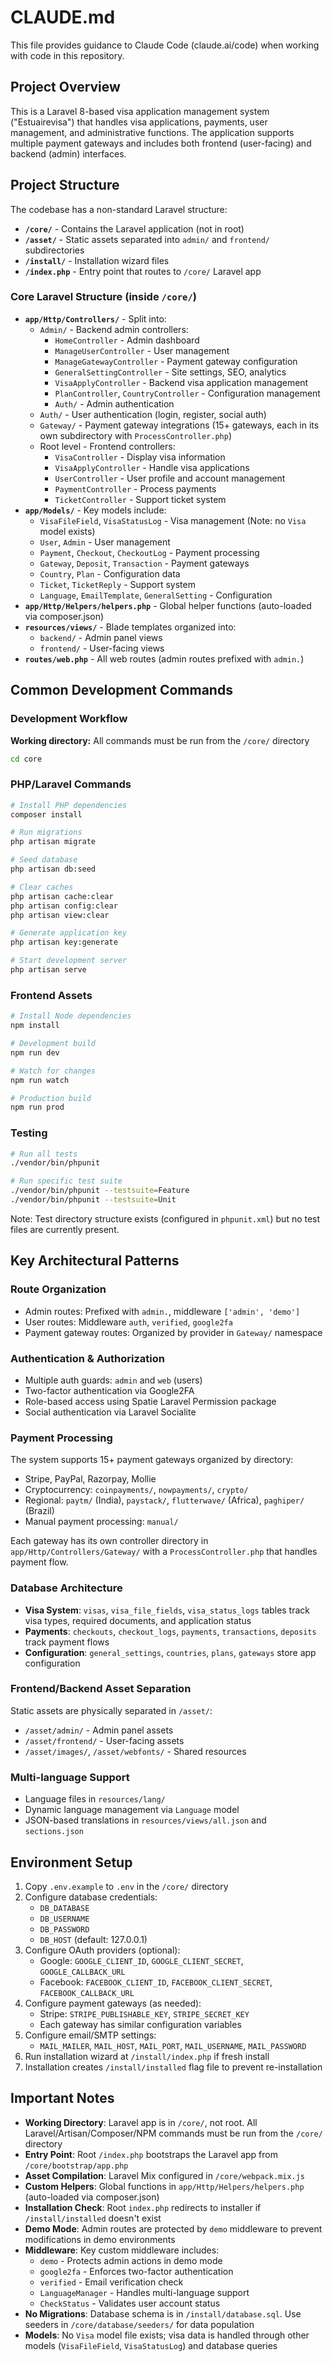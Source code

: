 # CLAUDE.md

This file provides guidance to Claude Code (claude.ai/code) when working with code in this repository.

## Project Overview

This is a Laravel 8-based visa application management system ("Estuairevisa") that handles visa applications, payments, user management, and administrative functions. The application supports multiple payment gateways and includes both frontend (user-facing) and backend (admin) interfaces.

## Project Structure

The codebase has a non-standard Laravel structure:

- **`/core/`** - Contains the Laravel application (not in root)
- **`/asset/`** - Static assets separated into `admin/` and `frontend/` subdirectories
- **`/install/`** - Installation wizard files
- **`/index.php`** - Entry point that routes to `/core/` Laravel app

### Core Laravel Structure (inside `/core/`)

- **`app/Http/Controllers/`** - Split into:
  - `Admin/` - Backend admin controllers:
    - `HomeController` - Admin dashboard
    - `ManageUserController` - User management
    - `ManageGatewayController` - Payment gateway configuration
    - `GeneralSettingController` - Site settings, SEO, analytics
    - `VisaApplyController` - Backend visa application management
    - `PlanController`, `CountryController` - Configuration management
    - `Auth/` - Admin authentication
  - `Auth/` - User authentication (login, register, social auth)
  - `Gateway/` - Payment gateway integrations (15+ gateways, each in its own subdirectory with `ProcessController.php`)
  - Root level - Frontend controllers:
    - `VisaController` - Display visa information
    - `VisaApplyController` - Handle visa applications
    - `UserController` - User profile and account management
    - `PaymentController` - Process payments
    - `TicketController` - Support ticket system
- **`app/Models/`** - Key models include:
  - `VisaFileField`, `VisaStatusLog` - Visa management (Note: no `Visa` model exists)
  - `User`, `Admin` - User management
  - `Payment`, `Checkout`, `CheckoutLog` - Payment processing
  - `Gateway`, `Deposit`, `Transaction` - Payment gateways
  - `Country`, `Plan` - Configuration data
  - `Ticket`, `TicketReply` - Support system
  - `Language`, `EmailTemplate`, `GeneralSetting` - Configuration
- **`app/Http/Helpers/helpers.php`** - Global helper functions (auto-loaded via composer.json)
- **`resources/views/`** - Blade templates organized into:
  - `backend/` - Admin panel views
  - `frontend/` - User-facing views
- **`routes/web.php`** - All web routes (admin routes prefixed with `admin.`)

## Common Development Commands

### Development Workflow

**Working directory:** All commands must be run from the `/core/` directory

```bash
cd core
```

### PHP/Laravel Commands

```bash
# Install PHP dependencies
composer install

# Run migrations
php artisan migrate

# Seed database
php artisan db:seed

# Clear caches
php artisan cache:clear
php artisan config:clear
php artisan view:clear

# Generate application key
php artisan key:generate

# Start development server
php artisan serve
```

### Frontend Assets

```bash
# Install Node dependencies
npm install

# Development build
npm run dev

# Watch for changes
npm run watch

# Production build
npm run prod
```

### Testing

```bash
# Run all tests
./vendor/bin/phpunit

# Run specific test suite
./vendor/bin/phpunit --testsuite=Feature
./vendor/bin/phpunit --testsuite=Unit
```

Note: Test directory structure exists (configured in `phpunit.xml`) but no test files are currently present.

## Key Architectural Patterns

### Route Organization

- Admin routes: Prefixed with `admin.`, middleware `['admin', 'demo']`
- User routes: Middleware `auth`, `verified`, `google2fa`
- Payment gateway routes: Organized by provider in `Gateway/` namespace

### Authentication & Authorization

- Multiple auth guards: `admin` and `web` (users)
- Two-factor authentication via Google2FA
- Role-based access using Spatie Laravel Permission package
- Social authentication via Laravel Socialite

### Payment Processing

The system supports 15+ payment gateways organized by directory:
- Stripe, PayPal, Razorpay, Mollie
- Cryptocurrency: `coinpayments/`, `nowpayments/`, `crypto/`
- Regional: `paytm/` (India), `paystack/`, `flutterwave/` (Africa), `paghiper/` (Brazil)
- Manual payment processing: `manual/`

Each gateway has its own controller directory in `app/Http/Controllers/Gateway/` with a `ProcessController.php` that handles payment flow.

### Database Architecture

- **Visa System**: `visas`, `visa_file_fields`, `visa_status_logs` tables track visa types, required documents, and application status
- **Payments**: `checkouts`, `checkout_logs`, `payments`, `transactions`, `deposits` track payment flows
- **Configuration**: `general_settings`, `countries`, `plans`, `gateways` store app configuration

### Frontend/Backend Asset Separation

Static assets are physically separated in `/asset/`:
- `/asset/admin/` - Admin panel assets
- `/asset/frontend/` - User-facing assets
- `/asset/images/`, `/asset/webfonts/` - Shared resources

### Multi-language Support

- Language files in `resources/lang/`
- Dynamic language management via `Language` model
- JSON-based translations in `resources/views/all.json` and `sections.json`

## Environment Setup

1. Copy `.env.example` to `.env` in the `/core/` directory
2. Configure database credentials:
   - `DB_DATABASE`
   - `DB_USERNAME`
   - `DB_PASSWORD`
   - `DB_HOST` (default: 127.0.0.1)
3. Configure OAuth providers (optional):
   - Google: `GOOGLE_CLIENT_ID`, `GOOGLE_CLIENT_SECRET`, `GOOGLE_CALLBACK_URL`
   - Facebook: `FACEBOOK_CLIENT_ID`, `FACEBOOK_CLIENT_SECRET`, `FACEBOOK_CALLBACK_URL`
4. Configure payment gateways (as needed):
   - Stripe: `STRIPE_PUBLISHABLE_KEY`, `STRIPE_SECRET_KEY`
   - Each gateway has similar configuration variables
5. Configure email/SMTP settings:
   - `MAIL_MAILER`, `MAIL_HOST`, `MAIL_PORT`, `MAIL_USERNAME`, `MAIL_PASSWORD`
6. Run installation wizard at `/install/index.php` if fresh install
7. Installation creates `/install/installed` flag file to prevent re-installation

## Important Notes

- **Working Directory**: Laravel app is in `/core/`, not root. All Laravel/Artisan/Composer/NPM commands must be run from the `/core/` directory
- **Entry Point**: Root `/index.php` bootstraps the Laravel app from `/core/bootstrap/app.php`
- **Asset Compilation**: Laravel Mix configured in `/core/webpack.mix.js`
- **Custom Helpers**: Global functions in `app/Http/Helpers/helpers.php` (auto-loaded via composer.json)
- **Installation Check**: Root `index.php` redirects to installer if `/install/installed` doesn't exist
- **Demo Mode**: Admin routes are protected by `demo` middleware to prevent modifications in demo environments
- **Middleware**: Key custom middleware includes:
  - `demo` - Protects admin actions in demo mode
  - `google2fa` - Enforces two-factor authentication
  - `verified` - Email verification check
  - `LanguageManager` - Handles multi-language support
  - `CheckStatus` - Validates user account status
- **No Migrations**: Database schema is in `/install/database.sql`. Use seeders in `/core/database/seeders/` for data population
- **Models**: No `Visa` model file exists; visa data is handled through other models (`VisaFileField`, `VisaStatusLog`) and database queries
